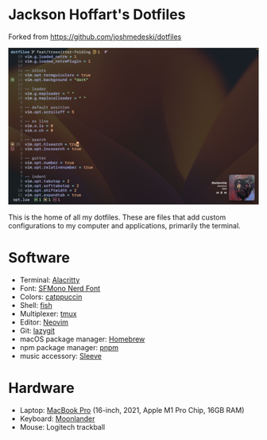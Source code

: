 # Jackson Hoffart's Dotfiles

Forked from https://github.com/joshmedeski/dotfiles 

![screenshot](./screenshot.png)

This is the home of all my dotfiles. These are files that add custom configurations to my computer and applications, primarily the terminal.

# Software

- Terminal: [Alacritty](https://alacritty.org)
- Font: [SFMono Nerd Font](https://github.com/epk/SF-Mono-Nerd-Font)
- Colors: [catppuccin](https://github.com/catppuccin/catppuccin)
- Shell: [fish](https://fishshell.com)
- Multiplexer: [tmux](https://github.com/tmux/tmux/wiki)
- Editor: [Neovim](https://neovim.io)
- Git: [lazygit](https://github.com/jesseduffield/lazygit)
- macOS package manager: [Homebrew](https://brew.sh)
- npm package manager: [pnpm](https://pnpm.io/)
- music accessory: [Sleeve](https://replay.software/sleeve)

# Hardware

- Laptop: [MacBook Pro](https://www.apple.com/macbook-pro-14-and-16/) (16-inch, 2021, Apple M1 Pro Chip, 16GB RAM)
- Keyboard: [Moonlander](https://www.zsa.io/moonlander/)
- Mouse: Logitech trackball
